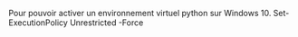 

Pour pouvoir activer un environnement virtuel python sur Windows 10.
Set-ExecutionPolicy Unrestricted -Force